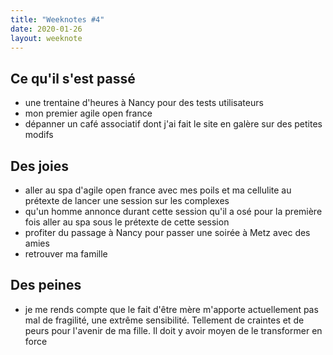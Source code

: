```yaml
---
title: "Weeknotes #4"
date: 2020-01-26
layout: weeknote
---
```


## Ce qu'il s'est passé

- une trentaine d'heures à Nancy pour des tests utilisateurs
- mon premier agile open france
- dépanner un café associatif dont j'ai fait le site en galère sur des petites modifs

## Des joies

- aller au spa d'agile open france avec mes poils et ma cellulite au prétexte de lancer une session sur les complexes
- qu'un homme annonce durant cette session qu'il a osé pour la première fois aller au spa sous le prétexte de cette session
- profiter du passage à Nancy pour passer une soirée à Metz avec des amies
- retrouver ma famille

## Des peines

- je me rends compte que le fait d'être mère m'apporte actuellement pas mal de fragilité, une extrême sensibilité. Tellement de craintes et de peurs pour l'avenir de ma fille. Il doit y avoir moyen de le transformer en force
